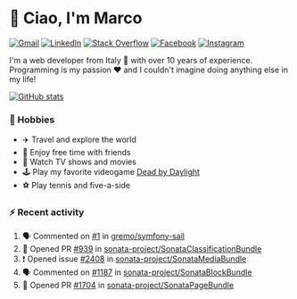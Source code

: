 # 👋 Ciao, I'm Marco

[![Gmail](https://img.shields.io/badge/Gmail-%23BB001B?style=flat-square&logo=gmail&logoColor=white)](mailto:gremo1982@gmail.com)
[![LinkedIn](https://img.shields.io/badge/LinkedIn-%230e76a8?style=flat-square&logo=linkedin)](https://www.linkedin.com/in/marco-polichetti)
[![Stack Overflow](https://img.shields.io/stackexchange/stackoverflow/r/220180?style=flat&logo=stackoverflow&label=Stack%20Overflow&color=%23F47F24)](https://stackoverflow.com/users/220180)
[![Facebook](https://img.shields.io/badge/-Facebook-%234267B2?style=flat-square&logo=facebook&logoColor=white)](https://www.facebook.com/marco.poliketti)
[![Instagram](https://img.shields.io/badge/-Instagram-%23C13584?style=flat-square&logo=instagram&logoColor=white)](https://www.instagram.com/marco.gremo)

I'm a web developer from Italy 🍕 with over 10 years of experience. Programming is my passion ❤️ and I couldn't imagine doing anything else in my life!

[![GitHub stats](https://github-readme-stats.vercel.app/api?username=gremo&show_icons=true&rank_icon=github&theme=transparent)](https://github.com/anuraghazra/github-readme-stats)

### 📅 Hobbies

- ✈️ Travel and explore the world
- 🍻 Enjoy free time with friends
- 🎥 Watch TV shows and movies
- 🕹️ Play my favorite videogame [Dead by Daylight](https://deadbydaylight.com)
- ⚽ Play tennis and five-a-side

### ⚡ Recent activity

<!--START_SECTION:activity-->
1. 🗣 Commented on [#1](https://github.com/gremo/symfony-sail/pull/1#issuecomment-1647685831) in [gremo/symfony-sail](https://github.com/gremo/symfony-sail)
2. 💪 Opened PR [#939](https://github.com/sonata-project/SonataClassificationBundle/pull/939) in [sonata-project/SonataClassificationBundle](https://github.com/sonata-project/SonataClassificationBundle)
3. ❗ Opened issue [#2408](https://github.com/sonata-project/SonataMediaBundle/issues/2408) in [sonata-project/SonataMediaBundle](https://github.com/sonata-project/SonataMediaBundle)
4. 🗣 Commented on [#1187](https://github.com/sonata-project/SonataBlockBundle/pull/1187#issuecomment-1646571249) in [sonata-project/SonataBlockBundle](https://github.com/sonata-project/SonataBlockBundle)
5. 💪 Opened PR [#1704](https://github.com/sonata-project/SonataPageBundle/pull/1704) in [sonata-project/SonataPageBundle](https://github.com/sonata-project/SonataPageBundle)
<!--END_SECTION:activity-->
